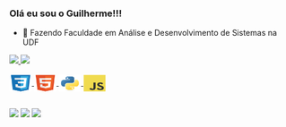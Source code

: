 ### Olá eu sou o Guilherme!!!

- 🌱 Fazendo Faculdade em Análise e Desenvolvimento de Sistemas na UDF

<div>
<a href="https://github.com/Guihhh-Lopes">
  <img height="180em" src="https://github-readme-stats.vercel.app/api?username=Guihhh-Lopes&show_icons=true&theme=dark&include_all_commits=true&count_private=true"/>
  <img height="180em" src="https://github-readme-stats.vercel.app/api/top-langs/?username=Guihhh-Lopes&layout=compact&langs_count=16&theme=dark"/>
  
  <div style="display: inline_block"><br> 
  <img align="center" alt="Rafa-CSS" height="30" width="40" src="https://raw.githubusercontent.com/devicons/devicon/master/icons/css3/css3-original.svg">
  <img align="center" alt="Rafa-HTML" height="30" width="40" src="https://raw.githubusercontent.com/devicons/devicon/master/icons/html5/html5-original.svg">
  <img align="center" alt="Rafa-Python" height="30" width="40" src="https://raw.githubusercontent.com/devicons/devicon/master/icons/python/python-original.svg">
  <img align="center" alt="Rafa-Javascript" height="30" width="40" src="https://raw.githubusercontent.com/devicons/devicon/master/icons/Javascript/Javascript-original.svg">
</div>

##

<div> 
  <a href="https://www.instagram.com/guihhh___/" target="_blank"><img src="https://img.shields.io/badge/-Instagram-%23E4405F?style=for-the-badge&logo=instagram&logoColor=white" target="_blank"></a>
  <a href = "mailto:guihhh.v.lopes@gmail.com"><img src="https://img.shields.io/badge/-Gmail-%23333?style=for-the-badge&logo=gmail&logoColor=white" target="_blank"></a>
  <a href="https://www.linkedin.com/in/guilhermevasconceloslopes/" target="_blank"><img src="https://img.shields.io/badge/-LinkedIn-%230077B5?style=for-the-badge&logo=linkedin&logoColor=white" target="_blank"></a> 
  
</div>
